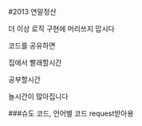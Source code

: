 #2013 연말정산

더 이상 로직 구현에 머리쓰지 맙시다

코드를 공유하면 

집에서 빨래할시간

공부할시간

놀시간이 많아집니다

###슈도 코드, 언어별 코드 request받아용

